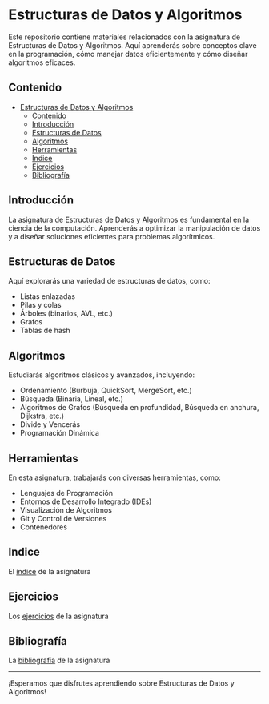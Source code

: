 # Estructuras de Datos y Algoritmos

Este repositorio contiene materiales relacionados con la asignatura de Estructuras de Datos y Algoritmos. Aquí aprenderás sobre conceptos clave en la programación, cómo manejar datos eficientemente y cómo diseñar algoritmos eficaces.

## Contenido

- [Estructuras de Datos y Algoritmos](#estructuras-de-datos-y-algoritmos)
  - [Contenido](#contenido)
  - [Introducción](#introducción)
  - [Estructuras de Datos](#estructuras-de-datos)
  - [Algoritmos](#algoritmos)
  - [Herramientas](#herramientas)
  - [Indice](#indice)
  - [Ejercicios](#ejercicios)
  - [Bibliografía](#bibliografía)

## Introducción

La asignatura de Estructuras de Datos y Algoritmos es fundamental en la ciencia de la computación. Aprenderás a optimizar la manipulación de datos y a diseñar soluciones eficientes para problemas algorítmicos.

## Estructuras de Datos

Aquí explorarás una variedad de estructuras de datos, como:

- Listas enlazadas
- Pilas y colas
- Árboles (binarios, AVL, etc.)
- Grafos
- Tablas de hash

## Algoritmos

Estudiarás algoritmos clásicos y avanzados, incluyendo:

- Ordenamiento (Burbuja, QuickSort, MergeSort, etc.)
- Búsqueda (Binaria, Lineal, etc.)
- Algoritmos de Grafos (Búsqueda en profundidad, Búsqueda en anchura, Dijkstra, etc.)
- Divide y Vencerás
- Programación Dinámica

## Herramientas

En esta asignatura, trabajarás con diversas herramientas, como:

- Lenguajes de Programación
- Entornos de Desarrollo Integrado (IDEs)
- Visualización de Algoritmos
- Git y Control de Versiones
- Contenedores

## Indice

El [índice](Indice.md) de la asignatura

## Ejercicios

Los [ejercicios](ejercicios/Info_Ejercicios.md) de la asignatura
## Bibliografía

La [bibliografía](Bibliografía.md) de la asignatura

---

¡Esperamos que disfrutes aprendiendo sobre Estructuras de Datos y Algoritmos!
